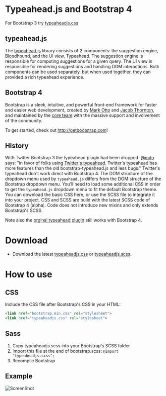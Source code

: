 Typeahead.js and Bootstrap 4
============================

For Bootstrap 3 try [typeaheadjs.css](https://github.com/bassjobsen/typeahead.js-bootstrap-css/)

typeahead.js
------------
The [typeahead.js](https://github.com/twitter/typeahead.js) library consists of 2 components: the suggestion engine, Bloodhound, and the UI view, Typeahead. The suggestion engine is responsible for computing suggestions for a given query. The UI view is responsible for rendering suggestions and handling DOM interactions. Both components can be used separately, but when used together, they can provided a rich typeahead experience.

Bootstrap 4
-----------
Bootstrap is a sleek, intuitive, and powerful front-end framework for faster and easier web development, created by [Mark Otto](http://twitter.com/mdo) and [Jacob Thornton](http://twitter.com/fat), and maintained by the [core team](https://github.com/twbs?tab=members) with the massive support and involvement of the community.

To get started, check out <http://getbootstrap.com>!

History
-------
With Twitter Bootstrap 3 the typeahead plugin had been dropped. [@mdo](http://twitter.com/mdo) says: "in favor of folks using [Twitter's typeahead](https://github.com/twitter/typeahead.js). Twitter's typeahead has more features than the old bootstrap-typeahead.js and less bugs." Twitter's typeahead don't work direct with Bootstrap 4. The DOM structure of the dropdown menu used by `typeahead.js` differs from the DOM structure of the Bootstrap dropdown menu. You'll need to load some additional CSS in order to get the `typeahead.js` dropdown menu to fit the default Bootstrap theme. You can download the basic CSS here, or use the SCSS file to integrate it into your project. CSS and SCSS are build with the latest SCSS code of Bootstrap 4 (alpha). Code does not introduce new mixins and only extends Bootstrap's SCSS.

Note also the [orginal typeahead plugin](https://github.com/bassjobsen/Bootstrap-3-Typeahead) still works with Bootstrap 4. 

Download
========

 - Download the latest [typeaheadjs.css](https://github.com/bassjobsen/typeahead.js-bootstrap4-css/blob/master/typeaheadjs.css) or [typeaheadjs.scss](https://github.com/bassjobsen/typeahead.js-bootstrap4-css/blob/master/typeaheadjs.scss).

How to use
==========

CSS
---
Include the CSS file after Bootstrap's CSS in your HTML:

```html
<link href="bootstrap.min.css" rel="stylesheet">
<link href="typeaheadjs.css" rel="stylesheet">
```

Sass
----
 1. Copy typeaheadjs.scss into your Bootstrap's SCSS folder
 2. Import this file at the end of bootstrap.scss: `@import "typeaheadjs.scss";`
 3. Recompile Bootstrap 
 
Example
-------
![ScreenShot](https://raw.github.com/bassjobsen/typeahead.js-bootstrap4-css/master/screenshot.png)
